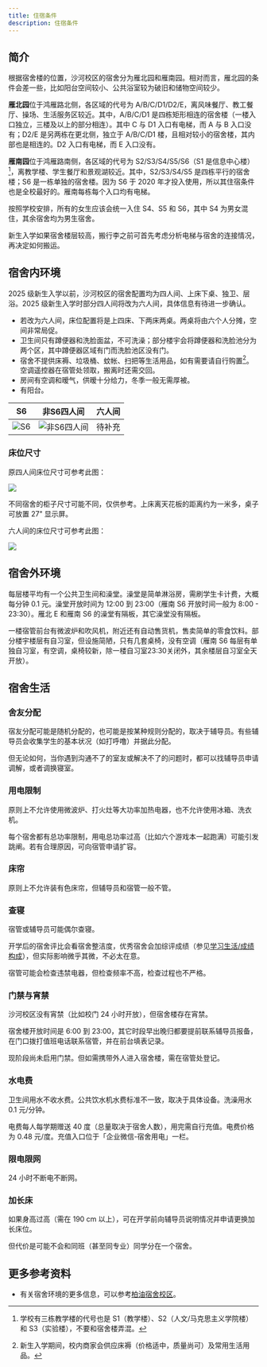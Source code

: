 ```yaml
---
title: 住宿条件
description: 住宿条件
---
```


## 简介

根据宿舍楼的位置，沙河校区的宿舍分为雁北园和雁南园。相对而言，雁北园的条件会差一些，比如阳台空间较小、公共浴室较为破旧和储物空间较少。

**雁北园**位于鸿雁路北侧，各区域的代号为 A/B/C/D1/D2/E，离风味餐厅、教工餐厅、操场、生活服务区较近。其中，A/B/C/D1 是四栋矩形相连的宿舍楼（一楼入口独立，三楼及以上的部分相连）。其中 C 与 D1 入口有电梯，而 A 与 B 入口没有；D2/E 是另两栋在更北侧，独立于 A/B/C/D1 楼，且相对较小的宿舍楼，其内部也是相连的。D2 入口有电梯，而 E 入口没有。

**雁南园**位于鸿雁路南侧，各区域的代号为 S2/S3/S4/S5/S6（S1 是信息中心楼）[^1]，离教学楼、学生餐厅和景观湖较近。其中，S2/S3/S4/S5 是四栋平行的宿舍楼；S6 是一栋单独的宿舍楼。因为 S6 于 2020 年才投入使用，所以其住宿条件也是全校最好的。雁南每栋每个入口均有电梯。

按照学校安排，所有的女生应该会统一入住 S4、S5 和 S6，其中 S4 为男女混住，其余宿舍均为男生宿舍。

新生入学如果宿舍楼层较高，搬行李之前可首先考虑分析电梯与宿舍的连接情况，再决定如何搬运。

## 宿舍内环境

2025 级新生入学以前，沙河校区的宿舍配置均为四人间、上床下桌、独卫、层浴。2025 级新生入学时部分四人间将改为六人间，具体信息有待进一步确认。

- 若改为六人间，床位配置将是上四床、下两床两桌。两桌将由六个人分摊，空间非常局促。
- 卫生间只有蹲便器和洗脸面盆，不可洗澡；部分楼宇会将蹲便器和洗脸池分为两个区，其中蹲便器区域有门而洗脸池区没有门。
- 宿舍不提供床褥、垃圾桶、蚊帐、扫把等生活用品，如有需要请自行购置[^2]。空调遥控器在宿管处领取，搬离时还需交回。
- 房间有空调和暧气，供暧十分给力，冬季一般无需厚被。
- 有阳台。

|S6|非S6四人间|六人间|
|---|---|---|
|![S6](../../../assets/S6宿舍内景.png)|![非S6四人间](../../../assets/非S6四人间宿舍内景.png)|待补充|

### 床位尺寸

原四人间床位尺寸可参考此图：

![](../../../assets/沙河床位尺寸-四人间版.png)

不同宿舍的柜子尺寸可能不同，仅供参考。上床离天花板的距离约为一米多，桌子可放置 27" 显示屏。

六人间的床位尺寸可参考此图：

![](../../../assets/沙河床位尺寸-六人间版.jpg)

## 宿舍外环境

每层楼平均有一个公共卫生间和澡堂。澡堂是简单淋浴房，需刷学生卡计费，大概每分钟 0.1 元。澡堂开放时间为 12:00 到 23:00（雁南 S6 开放时间一般为 8:00 - 23:30）。雁北 E 和雁南 S6 的澡堂有隔板，其它澡堂没有隔板。

一楼宿管前台有微波炉和吹风机，附近还有自动售货机，售卖简单的零食饮料。部分楼宇楼层有自习室，但设施简陋，只有几套桌椅，没有空调（雁南 S6 每层有单独自习室，有空调，桌椅较新，除一楼自习室23:30关闭外，其余楼层自习室全天开放）。

## 宿舍生活

### 舍友分配

宿友分配可能是随机分配的，也可能是按某种规则分配的，取决于辅导员。有些辅导员会收集学生的基本状况（如打呼噜）并据此分配。

但无论如何，当你遇到沟通不了的室友或解决不了的问题时，都可以找辅导员申请调解，或者调换寝室。

### 用电限制

原则上不允许使用微波炉、打火灶等大功率加热电器，也不允许使用冰箱、洗衣机。

每个宿舍都有总功率限制，用电总功率过高（比如六个游戏本一起跑满）可能引发跳阐。若有合理原因，可向宿管申请扩容。

### 床帘

原则上不允许装有色床帘，但辅导员和宿管一般不管。

### 查寝

宿管或辅导员可能偶尔查寝。

开学后的宿舍评比会看宿舍整洁度，优秀宿舍会加综评成绩（参见[学习生活/成绩构成](/学习生活/成绩构成/)），但实际影响微乎其微，不必太在意。

宿管可能会检查违禁电器，但检查频率不高，检查过程也不严格。

### 门禁与宵禁

沙河校区没有宵禁（比如校门 24 小时开放），但宿舍楼存在宵禁。

宿舍楼开放时间是 6:00 到 23:00，其它时段早出晚归都要提前联系辅导员报备，在门口拨打值班电话联系宿管，并在前台填表记录。

现阶段尚未启用门禁。但如需携带外人进入宿舍楼，需在宿管处登记。

### 水电费

卫生间用水不收水费。公共饮水机水费标准不一致，取决于具体设备。洗澡用水 0.1 元/分钟。

电费每人每学期赠送 40 度（总量取决于宿舍人数），用完需自行充值。电费价格为 0.48 元/度。充值入口位于「企业微信-宿舍用电」一栏。

### 限电限网

24 小时不断电不断网。

### 加长床

如果身高过高（需在 190 cm 以上），可在开学前向辅导员说明情况并申请更换加长床位。

但代价是可能不会和同班（甚至同专业）同学分在一个宿舍。

## 更多参考资料

- 有关宿舍环境的更多信息，可以参考[柏油宿舍校区](https://github.com/ArtveFlinaInBupt/dormitory)。

[^1]: 学校有三栋教学楼的代号也是 S1（教学楼）、S2（人文/马克思主义学院楼）和 S3（实验楼），不要和宿舍楼弄混。
[^2]: 新生入学期间，校内商家会供应床褥（价格适中，质量尚可）及常用生活用品。
